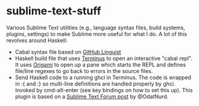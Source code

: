 # sublime-text-stuff

Various Sublime Text utilities (e.g., language syntax files, build systems, plugins, settings) to make Sublime more useful for what I do. A lot of this revolves around Haskell:

- Cabal syntax file based on [GitHub Linguist](https://github.com/hronro/sublime-linguist-syntax/tree/master/syntaxes)
- Haskell build file that uses [Terminus](https://packagecontrol.io/packages/Terminus) to open an interactive "cabal repl". It uses [Origami](https://github.com/SublimeText/Origami) to open up a pane which starts the REPL and defines file/line 
regexes to go back to errors in the source files.
- Send Haskell code to a running ghci in Terminus. The code is wrapped in :{ and :} so multi-line definitions are handled properly by ghci. Invoked by cmd-alt-enter (see key bindings on how to set this up). This plugin is based on a [Sublime Text Forum post](https://forum.sublimetext.com/t/how-to-highlight-text-and-send-to-embedded-terminus-termial/50306) by @OdatNurd.

